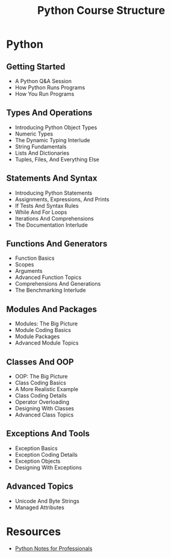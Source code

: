 ﻿---
title: "Python Course Structure"
---

# Python
## Getting Started
- A Python Q&A Session
- How Python Runs Programs
- How You Run Programs
## Types And Operations
- Introducing Python Object Types
- Numeric Types
- The Dynamic Typing Interlude
- String Fundamentals
- Lists And Dictionaries
- Tuples, Files, And Everything Else
## Statements And Syntax
- Introducing Python Statements
- Assignments, Expressions, And Prints
- If Tests And Syntax Rules
- While And For Loops
- Iterations And Comprehensions
- The Documentation Interlude
## Functions And Generators
- Function Basics
- Scopes
- Arguments
- Advanced Function Topics
- Comprehensions And Generations
- The Benchmarking Interlude
## Modules And Packages
- Modules: The Big Picture
- Module Coding Basics
- Module Packages
- Advanced Module Topics
## Classes And OOP
- OOP: The Big Picture
- Class Coding Basics
- A More Realistic Example
- Class Coding Details
- Operator Overloading
- Designing With Classes
- Advanced Class Topics
## Exceptions And Tools
- Exception Basics
- Exception Coding Details
- Exception Objects
- Designing With Exceptions
## Advanced Topics
- Unicode And Byte Strings
- Managed Attributes

# Resources
- [Python Notes for Professionals](https://goalkicker.com/PythonBook/)